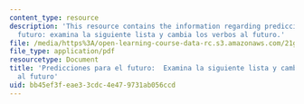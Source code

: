 ```yaml
---
content_type: resource
description: 'This resource contains the information regarding predicciones para el
  futuro: examina la siguiente lista y cambia los verbos al futuro.'
file: /media/https%3A/open-learning-course-data-rc.s3.amazonaws.com/21g-702-spanish-ii-spring-2004/bb45ef3feae33cdc4e479731ab056ccd_MIT21G_702S04_27predi.pdf
file_type: application/pdf
resourcetype: Document
title: 'Predicciones para el futuro:  Examina la siguiente lista y cambia los verbos
  al futuro'
uid: bb45ef3f-eae3-3cdc-4e47-9731ab056ccd
---
```

